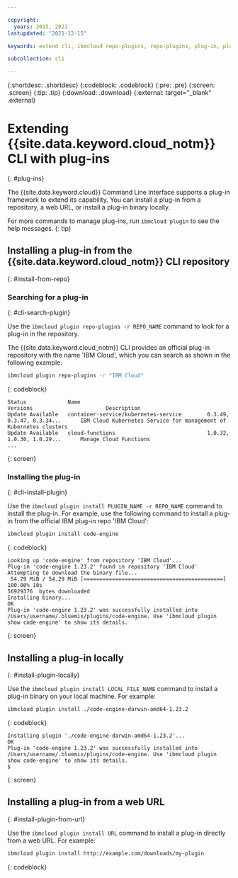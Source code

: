 ```yaml
---

copyright:
  years: 2015, 2021
lastupdated: "2021-12-15"

keywords: extend cli, ibmcloud repo-plugins, repo-plugins, plug-in, plugin, ibmcloud cli, ibmcloud, ibmcloud dev, cli, command line, command-line, developer tools, plugin install

subcollection: cli

---
```


{:shortdesc: .shortdesc}
{:codeblock: .codeblock}
{:pre: .pre}
{:screen: .screen}
{:tip: .tip}
{:download: .download}
{:external: target="_blank" .external}

# Extending {{site.data.keyword.cloud_notm}} CLI with plug-ins
{: #plug-ins}

The {{site.data.keyword.cloud}} Command Line Interface supports a plug-in framework to extend its capability. You can install a plug-in from a repository, a web URL, or install a plug-in binary locally.

For more commands to manage plug-ins, run `ibmcloud plugin` to see the help messages.
{: tip}

## Installing a plug-in from the {{site.data.keyword.cloud_notm}} CLI repository
{: #install-from-repo}

### Searching for a plug-in
{: #cli-search-plugin}

Use the `ibmcloud plugin repo-plugins -r REPO_NAME` command to look for a plug-in in the repository.

The {{site.data.keyword.cloud_notm}} CLI provides an official plug-in repository with the name 'IBM Cloud', which you can search as shown in the following example:
```bash
ibmcloud plugin repo-plugins -r "IBM Cloud"
```
{: codeblock}

```text
Status             Name                                        Versions                       Description   
Update Available   container-service/kubernetes-service        0.3.49, 0.3.47, 0.3.34...      IBM Cloud Kubernetes Service for management of Kubernetes clusters   
Update Available   cloud-functions                             1.0.32, 1.0.30, 1.0.29...      Manage Cloud Functions 
...
```
{: screen}

### Installing the plug-in
{: #cli-install-plugin}

Use the `ibmcloud plugin install PLUGIN_NAME -r REPO_NAME` command to install the plug-in. For example, use the following command to install a plug-in from the official IBM plug-in repo 'IBM Cloud':
```bash
ibmcloud plugin install code-engine
```
{: codeblock}

```text
Looking up 'code-engine' from repository 'IBM Cloud'...
Plug-in 'code-engine 1.23.2' found in repository 'IBM Cloud'
Attempting to download the binary file...
 54.29 MiB / 54.29 MiB [============================================] 100.00% 10s
56929376  bytes downloaded
Installing binary...
OK
Plug-in 'code-engine 1.23.2' was successfully installed into /Users/username/.bluemix/plugins/code-engine. Use 'ibmcloud plugin show code-engine' to show its details.
```
{: screen}

## Installing a plug-in locally
{: #install-plugin-locally}

Use the `ibmcloud plugin install LOCAL_FILE_NAME` command to install a plug-in binary on your local machine. For example:
```bash
ibmcloud plugin install ./code-engine-darwin-amd64-1.23.2
```
{: codeblock}

```text
Installing plugin './code-engine-darwin-amd64-1.23.2'...
OK
Plug-in 'code-engine 1.23.2' was successfully installed into /Users/username/.bluemix/plugins/code-engine. Use 'ibmcloud plugin show code-engine' to show its details.
$
```
{: screen}

## Installing a plug-in from a web URL
{: #install-plugin-from-url}

Use the `ibmcloud plugin install URL` command to install a plug-in directly from a web URL. For example:
```bash
ibmcloud plugin install http://example.com/downloads/my-plugin
```
{: codeblock}
